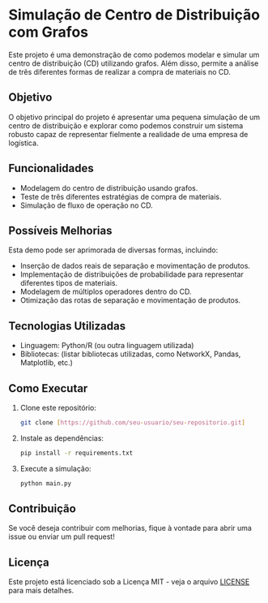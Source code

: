 # Simulação de Centro de Distribuição com Grafos

Este projeto é uma demonstração de como podemos modelar e simular um centro de distribuição (CD) utilizando grafos. Além disso, permite a análise de três diferentes formas de realizar a compra de materiais no CD.

## Objetivo
O objetivo principal do projeto é apresentar uma pequena simulação de um centro de distribuição e explorar como podemos construir um sistema robusto capaz de representar fielmente a realidade de uma empresa de logística.

## Funcionalidades
- Modelagem do centro de distribuição usando grafos.
- Teste de três diferentes estratégias de compra de materiais.
- Simulação de fluxo de operação no CD.

## Possíveis Melhorias
Esta demo pode ser aprimorada de diversas formas, incluindo:
- Inserção de dados reais de separação e movimentação de produtos.
- Implementação de distribuições de probabilidade para representar diferentes tipos de materiais.
- Modelagem de múltiplos operadores dentro do CD.
- Otimização das rotas de separação e movimentação de produtos.

## Tecnologias Utilizadas
- Linguagem: Python/R (ou outra linguagem utilizada)
- Bibliotecas: (listar bibliotecas utilizadas, como NetworkX, Pandas, Matplotlib, etc.)

## Como Executar
1. Clone este repositório:
   ```sh
   git clone [https://github.com/seu-usuario/seu-repositorio.git]
   ```
2. Instale as dependências:
   ```sh
   pip install -r requirements.txt 
   ```
3. Execute a simulação:
   ```sh
   python main.py  
   ```

## Contribuição
Se você deseja contribuir com melhorias, fique à vontade para abrir uma issue ou enviar um pull request!

## Licença
Este projeto está licenciado sob a Licença MIT - veja o arquivo [LICENSE](LICENSE) para mais detalhes.

